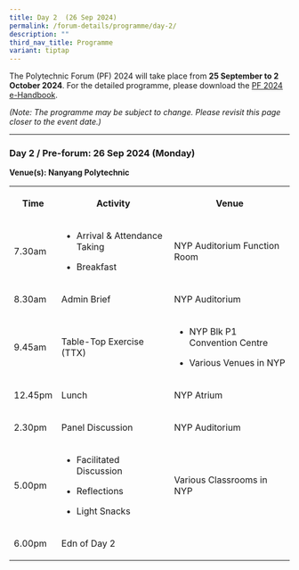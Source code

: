 ```yaml
---
title: Day 2  (26 Sep 2024)
permalink: /forum-details/programme/day-2/
description: ""
third_nav_title: Programme
variant: tiptap
---
```

<p>The Polytechnic Forum (PF) 2024 will take place from&nbsp;<strong>25 September to 2 October 2024</strong>.
For the detailed programme, please download the <a href="/files/2024/pf2024_e-handbook.pdf" rel="noopener nofollow" target="_blank">PF 2024 e-Handbook</a>.</p>
<p><em>(Note: The programme may be subject to change. Please revisit this page closer to the event date.)</em>
</p>
<hr>
<h3><strong>Day 2 / Pre-forum: 26 Sep 2024 (Monday)</strong></h3>
<p><strong>Venue(s): Nanyang Polytechnic</strong>
</p>
<table style="minWidth: 75px">
<colgroup>
<col>
<col>
<col>
</colgroup>
<tbody>
<tr>
<th rowspan="1" colspan="1">
<p>Time</p>
</th>
<th rowspan="1" colspan="1">
<p>Activity</p>
</th>
<th rowspan="1" colspan="1">
<p>Venue</p>
</th>
</tr>
<tr>
<td rowspan="1" colspan="1">
<p>7.30am</p>
</td>
<td rowspan="1" colspan="1">
<ul data-tight="true" class="tight">
<li>
<p>Arrival &amp; Attendance Taking</p>
</li>
<li>
<p>Breakfast</p>
</li>
</ul>
</td>
<td rowspan="1" colspan="1">
<p>NYP Auditorium Function Room</p>
</td>
</tr>
<tr>
<td rowspan="1" colspan="1">
<p>8.30am</p>
</td>
<td rowspan="1" colspan="1">
<p>Admin Brief</p>
</td>
<td rowspan="1" colspan="1">
<p>NYP Auditorium</p>
</td>
</tr>
<tr>
<td rowspan="1" colspan="1">
<p>9.45am</p>
</td>
<td rowspan="1" colspan="1">
<p>Table-Top Exercise (TTX)</p>
</td>
<td rowspan="1" colspan="1">
<ul data-tight="true" class="tight">
<li>
<p>NYP Blk P1 Convention Centre</p>
</li>
<li>
<p>Various Venues in NYP</p>
</li>
</ul>
</td>
</tr>
<tr>
<td rowspan="1" colspan="1">
<p>12.45pm</p>
</td>
<td rowspan="1" colspan="1">
<p>Lunch</p>
</td>
<td rowspan="1" colspan="1">
<p>NYP Atrium</p>
</td>
</tr>
<tr>
<td rowspan="1" colspan="1">
<p>2.30pm</p>
</td>
<td rowspan="1" colspan="1">
<p>Panel Discussion</p>
</td>
<td rowspan="1" colspan="1">
<p>NYP Auditorium</p>
</td>
</tr>
<tr>
<td rowspan="1" colspan="1">
<p>5.00pm</p>
</td>
<td rowspan="1" colspan="1">
<ul data-tight="true" class="tight">
<li>
<p>Facilitated Discussion</p>
</li>
<li>
<p>Reflections</p>
</li>
<li>
<p>Light Snacks</p>
</li>
</ul>
</td>
<td rowspan="1" colspan="1">
<p>Various Classrooms in NYP</p>
</td>
</tr>
<tr>
<td rowspan="1" colspan="1">
<p>6.00pm</p>
</td>
<td rowspan="1" colspan="1">
<p>Edn of Day 2</p>
</td>
<td rowspan="1" colspan="1">
<p></p>
</td>
</tr>
</tbody>
</table>
<p></p>